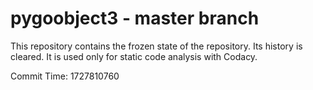 # pygoobject3 - master branch

This repository contains the frozen state of the repository.
Its history is cleared. It is used only for static code
analysis with Codacy.

Commit Time: 1727810760